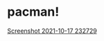 # pacman!
[Screenshot 2021-10-17 232729](https://user-images.githubusercontent.com/78777206/137669552-9e22da30-cd72-448f-a344-83e6c1399715.png)
